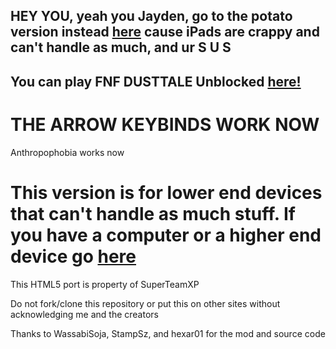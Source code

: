 ## HEY YOU, yeah you Jayden, go to the potato version instead [here](https://github.com/SuperTeamXP/FNF-DUSTTALE-Web-Potato-Device) cause iPads are crappy and can't handle as much, and ur S U S

## You can play FNF DUSTTALE Unblocked [here!](https://superteamxp.github.io/FNF-DUSTTALE-Web-Low-End-Device/)
# THE ARROW KEYBINDS WORK NOW
Anthropophobia works now
# This version is for lower end devices that can't handle as much stuff. If you have a computer or a higher end device go [here](https://github.com/SuperTeamXP/FNF-DUSTTALE-Web-High-End-Device)

This HTML5 port is property of SuperTeamXP 

Do not fork/clone this repository or put this on other sites without acknowledging me and the creators

Thanks to WassabiSoja, StampSz, and hexar01 for the mod and source code
